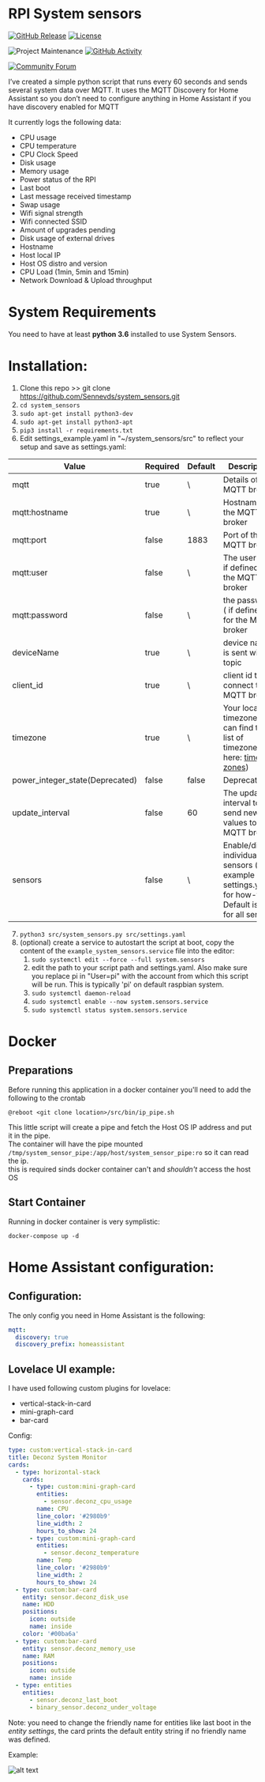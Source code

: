 # RPI System sensors

[![GitHub Release][releases-shield]][releases]
[![License][license-shield]](LICENSE.md)

![Project Maintenance][maintenance-shield]
[![GitHub Activity][commits-shield]][commits]

[![Community Forum][forum-shield]][forum]

I’ve created a simple python script that runs every 60 seconds and sends several system data over MQTT. It uses the MQTT Discovery for Home Assistant so you don’t need to configure anything in Home Assistant if you have discovery enabled for MQTT

It currently logs the following data: 

- CPU usage
- CPU temperature
- CPU Clock Speed
- Disk usage
- Memory usage
- Power status of the RPI
- Last boot
- Last message received timestamp
- Swap usage
- Wifi signal strength
- Wifi connected SSID
- Amount of upgrades pending
- Disk usage of external drives
- Hostname
- Host local IP
- Host OS distro and version
- CPU Load (1min, 5min and 15min)
- Network Download & Upload throughput

# System Requirements

You need to have at least **python 3.6** installed to use System Sensors.

# Installation:

1. Clone this repo >> git clone https://github.com/Sennevds/system_sensors.git
2. `cd system_sensors`
3. `sudo apt-get install python3-dev`
4. `sudo apt-get install python3-apt`
5. `pip3 install -r requirements.txt`
6. Edit settings_example.yaml in "~/system_sensors/src" to reflect your setup and save as settings.yaml:

| Value                           | Required | Default | Description                                                                                                                                     |
| ------------------------------- | -------- | ------- | ----------------------------------------------------------------------------------------------------------------------------------------------- |
| mqtt                            | true     | \       | Details of the MQTT broker                                                                                                                      |
| mqtt:hostname                   | true     | \       | Hostname of the MQTT broker                                                                                                                     |
| mqtt:port                       | false    | 1883    | Port of the MQTT broker                                                                                                                         |
| mqtt:user                       | false    | \       | The userlogin( if defined) for the MQTT broker                                                                                                  |
| mqtt:password                   | false    | \       | the password ( if defined) for the MQTT broker                                                                                                  |
| deviceName                      | true     | \       | device name is sent with topic                                                                                                                  |
| client_id                       | true     | \       | client id to connect to the MQTT broker                                                                                                         |
| timezone                        | true     | \       | Your local timezone (you can find the list of timezones here: [time zones](https://gist.github.com/heyalexej/8bf688fd67d7199be4a1682b3eec7568)) |
| power_integer_state(Deprecated) | false    | false   | Deprecated                                                                                                                                      |
| update_interval                 | false    | 60      | The update interval to send new values to the MQTT broker                                                                                       |
| sensors                         | false    | \       | Enable/disable individual sensors (see example settings.yaml for how-to). Default is true for all sensors.                                      |

7. `python3 src/system_sensors.py src/settings.yaml`
8. (optional) create a service to autostart the script at boot, copy  the content of the `example_system_sensors.service` file into the editor:
   1. `sudo systemctl edit --force --full system.sensors`
   2. edit the path to your script path and settings.yaml. Also make sure you replace pi in "User=pi" with the account from which this script will be run. This is typically 'pi' on default raspbian system.
   3. `sudo systemctl daemon-reload`
   4. `sudo systemctl enable --now system.sensors.service`
   5. `sudo systemctl status system.sensors.service`
   
# Docker 
## Preparations
Before running this application in a docker container you'll need to add the following to the crontab
```
@reboot <git clone location>/src/bin/ip_pipe.sh
```
This little script will create a pipe and fetch the Host OS IP address and put it in the pipe.  
The container will have the pipe mounted `/tmp/system_sensor_pipe:/app/host/system_sensor_pipe:ro` so it can read the ip.  
this is required sinds docker container can't and *shouldn't* access the host OS

## Start Container
Running in docker container is very symplistic:
```
docker-compose up -d
```

# Home Assistant configuration:

## Configuration:

The only config you need in Home Assistant is the following:

```yaml
mqtt:
  discovery: true
  discovery_prefix: homeassistant
```

## Lovelace UI example:

I have used following custom plugins for lovelace:

- vertical-stack-in-card
- mini-graph-card
- bar-card

Config:

```yaml
type: custom:vertical-stack-in-card
title: Deconz System Monitor
cards:
  - type: horizontal-stack
    cards:
      - type: custom:mini-graph-card
        entities:
          - sensor.deconz_cpu_usage
        name: CPU
        line_color: '#2980b9'
        line_width: 2
        hours_to_show: 24
      - type: custom:mini-graph-card
        entities:
          - sensor.deconz_temperature
        name: Temp
        line_color: '#2980b9'
        line_width: 2
        hours_to_show: 24
  - type: custom:bar-card
    entity: sensor.deconz_disk_use
    name: HDD
    positions:
      icon: outside
      name: inside
    color: '#00ba6a'
  - type: custom:bar-card
    entity: sensor.deconz_memory_use
    name: RAM
    positions:
      icon: outside
      name: inside
  - type: entities
    entities:
      - sensor.deconz_last_boot
      - binary_sensor.deconz_under_voltage
```

Note: you need to change the friendly name for entities like last boot in the _entity settings_, the card  prints the default entity string if no friendly name was defined.

Example:

![alt text](images/example.png?raw=true "Example")

[commits-shield]: https://img.shields.io/github/commit-activity/y/Sennevds/system_sensors?style=for-the-badge
[commits]: https://github.com/sennevds/system_sensors/commits/master
[forum-shield]: https://img.shields.io/badge/community-forum-brightgreen.svg?style=for-the-badge
[forum]: https://community.home-assistant.io/t/remote-rpi-system-monitor/129274
[license-shield]: https://img.shields.io/github/license/sennevds/system_sensors.svg?style=for-the-badge
[maintenance-shield]: https://img.shields.io/maintenance/yes/2020.svg?style=for-the-badge
[releases-shield]: https://img.shields.io/github/release/sennevds/system_sensors.svg?style=for-the-badge
[releases]: https://github.com/sennevds/system_sensors/releases
